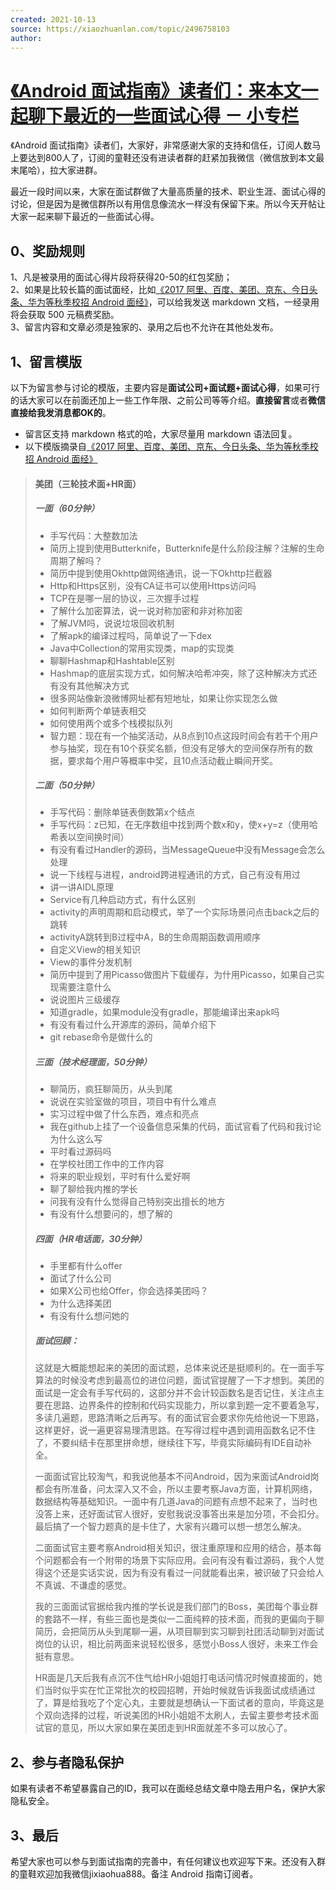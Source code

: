 ```yaml
---
created: 2021-10-13
source: https://xiaozhuanlan.com/topic/2496758103
author: 
---
```


# [《Android 面试指南》读者们：来本文一起聊下最近的一些面试心得 － 小专栏](https://xiaozhuanlan.com/topic/2496758103)


《Android 面试指南》读者们，大家好，非常感谢大家的支持和信任，订阅人数马上要达到800人了，订阅的童鞋还没有进读者群的赶紧加我微信（微信放到本文最末尾哈），拉大家进群。

最近一段时间以来，大家在面试群做了大量高质量的技术、职业生涯、面试心得的讨论，但是因为是微信群所以有用信息像流水一样没有保留下来。所以今天开帖让大家一起来聊下最近的一些面试心得。

## 0、奖励规则

1、凡是被录用的面试心得片段将获得20-50的红包奖励；  
2、如果是比较长篇的面试面经，比如[《2017 阿里、百度、美团、京东、今日头条、华为等秋季校招 Android 面经》](https://xiaozhuanlan.com/topic/4896230715)，可以给我发送 markdown 文档，一经录用将会获取 500 元稿费奖励。  
3、留言内容和文章必须是独家的、录用之后也不允许在其他处发布。

## 1、留言模版

以下为留言参与讨论的模版，主要内容是**面试公司+面试题+面试心得**，如果可行的话大家可以在前面还加上一些工作年限、之前公司等等介绍。**直接留言**或者**微信直接给我发消息都OK的**。

-   留言区支持 markdown 格式的哈，大家尽量用 markdown 语法回复。
-   以下模版摘录自[《2017 阿里、百度、美团、京东、今日头条、华为等秋季校招 Android 面经》](https://xiaozhuanlan.com/topic/4896230715)

> #### 美团（三轮技术面+HR面）
> 
> ##### 一面（60分钟）
> 
> -   手写代码：大整数加法
> -   简历上提到使用Butterknife，Butterknife是什么阶段注解？注解的生命周期了解吗？
> -   简历中提到使用Okhttp做网络通讯，说一下Okhttp拦截器
> -   Http和Https区别，没有CA证书可以使用Https访问吗
> -   TCP在是哪一层的协议，三次握手过程
> -   了解什么加密算法，说一说对称加密和非对称加密
> -   了解JVM吗，说说垃圾回收机制
> -   了解apk的编译过程吗，简单说了一下dex
> -   Java中Collection的常用实现类，map的实现类
> -   聊聊Hashmap和Hashtable区别
> -   Hashmap的底层实现方式，如何解决哈希冲突，除了这种解决方式还有没有其他解决方式
> -   很多网站像新浪微博网址都有短地址，如果让你实现怎么做
> -   如何判断两个单链表相交
> -   如何使用两个或多个栈模拟队列
> -   智力题：现在有一个抽奖活动，从8点到10点这段时间会有若干个用户参与抽奖，现在有10个获奖名额，但没有足够大的空间保存所有的数据，要求每个用户等概率中奖，且10点活动截止瞬间开奖。
> 
> ##### 二面（50分钟）
> 
> -   手写代码：删除单链表倒数第x个结点
> -   手写代码：z已知，在无序数组中找到两个数x和y，使x+y=z（使用哈希表以空间换时间）
> -   有没有看过Handler的源码，当MessageQueue中没有Message会怎么处理
> -   说一下线程与进程，android跨进程通讯的方式，自己有没有用过
> -   讲一讲AIDL原理
> -   Service有几种启动方式，有什么区别
> -   activity的声明周期和启动模式，举了一个实际场景问点击back之后的跳转
> -   activityA跳转到B过程中A，B的生命周期函数调用顺序
> -   自定义View的相关知识
> -   View的事件分发机制
> -   简历中提到了用Picasso做图片下载缓存，为什用Picasso，如果自己实现需要注意什么
> -   说说图片三级缓存
> -   知道gradle，如果module没有gradle，那能编译出来apk吗
> -   有没有看过什么开源库的源码，简单介绍下
> -   git rebase命令是做什么的
> 
> ##### 三面（技术经理面，50分钟）
> 
> -   聊简历，疯狂聊简历，从头到尾
> -   说说在实验室做的项目，项目中有什么难点
> -   实习过程中做了什么东西，难点和亮点
> -   我在github上挂了一个设备信息采集的代码，面试官看了代码和我讨论为什么这么写
> -   平时看过源码吗
> -   在学校社团工作中的工作内容
> -   将来的职业规划，平时有什么爱好啊
> -   聊了聊给我内推的学长
> -   问我有没有什么觉得自己特别突出擅长的地方
> -   有没有什么想要问的，想了解的
> 
> ##### 四面（HR电话面，30分钟）
> 
> -   手里都有什么offer
> -   面试了什么公司
> -   如果X公司也给Offer，你会选择美团吗？
> -   为什么选择美团
> -   有没有什么想问她的
> 
> ##### 面试回顾：
> 
> 这就是大概能想起来的美团的面试题，总体来说还是挺顺利的。在一面手写算法的时候没考虑到最高位的进位问题，面试官提醒了一下才想到。美团的面试是一定会有手写代码的，这部分并不会计较函数名是否记住，关注点主要在思路、边界条件的控制和代码实现能力，所以拿到题一定不要着急写，多读几遍题，思路清晰之后再写。有的面试官会要求你先给他说一下思路，这样更好，说一遍更容易理清思路。在写得过程中遇到调用函数名记不住了，不要纠结卡在那里拼命想，继续往下写，毕竟实际编码有IDE自动补全。
> 
> 一面面试官比较淘气，和我说他基本不问Android，因为来面试Android岗都会有所准备，问太深入又不会，所以主要考察Java方面，计算机网络，数据结构等基础知识。一面中有几道Java的问题有点想不起来了，当时也没答上来，还好面试官人很好，安慰我说没事答出来是加分项，不会扣分。最后搞了一个智力题真的是卡住了，大家有兴趣可以想一想怎么解决。
> 
> 二面面试官主要考察Android相关知识，很注重原理和应用的结合，基本每个问题都会有一个附带的场景下实际应用。会问有没有看过源码，我个人觉得这个还是实话实说，因为有没有看过一问就能看出来，被识破了只会给人不真诚、不谦虚的感觉。
> 
> 我的三面面试官据给我内推的学长说是我们部门的Boss，美团每个事业群的套路不一样，有些三面也是类似一二面纯粹的技术面，而我的更偏向于聊简历，会把简历从头到尾聊一遍，从项目聊到实习聊到社团活动聊到对面试岗位的认识，相比前两面来说轻松很多，感觉小Boss人很好，未来工作会挺有意思。
> 
> HR面是几天后我有点沉不住气给HR小姐姐打电话问情况时候直接面的，她们当时似乎实在忙正常批次的校园招聘，开始时候就告诉我面试成绩通过了，算是给我吃了个定心丸，主要就是想确认一下面试者的意向，毕竟这是个双向选择的过程，听说美团的HR小姐姐不太刷人，去留主要参考技术面试官的意见，所以大家如果在美团走到HR面就差不多可以放心了。

## 2、参与者隐私保护

如果有读者不希望暴露自己的ID，我可以在面经总结文章中隐去用户名，保护大家隐私安全。

## 3、最后

希望大家也可以参与到面试指南的完善中，有任何建议也欢迎写下来。还没有入群的童鞋欢迎加我微信jixiaohua888。备注 Android 指南订阅者。
